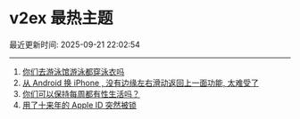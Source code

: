# v2ex 最热主题

最近更新时间: 2025-09-21 22:02:54

--- 
1. [你们去游泳馆游泳都穿泳衣吗](https://www.v2ex.com/t/1160796) 
2. [从 Android 换 iPhone , 没有边缘左右滑动返回上一面功能, 太难受了](https://www.v2ex.com/t/1160803) 
3. [你们可以保持每周都有性生活吗？](https://www.v2ex.com/t/1160811) 
4. [用了十来年的 Apple ID 突然被锁](https://www.v2ex.com/t/1160848) 
